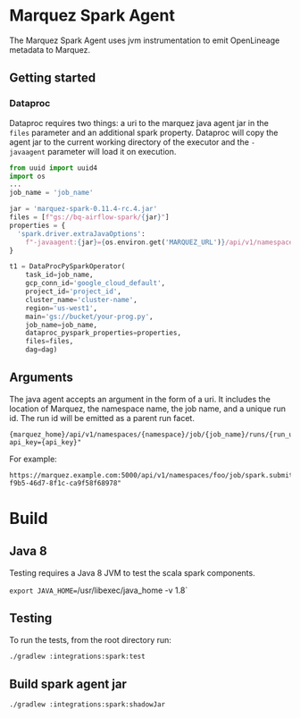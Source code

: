 # Marquez Spark Agent
The Marquez Spark Agent uses jvm instrumentation to emit OpenLineage metadata to Marquez. 


## Getting started

### Dataproc
Dataproc requires two things: a uri to the marquez java agent jar in the `files` parameter and 
an additional spark property. Dataproc will copy the agent jar to the current working directory of the
executor and the `-javaagent` parameter will load it on execution.

```python
from uuid import uuid4
import os
...
job_name = 'job_name'

jar = 'marquez-spark-0.11.4-rc.4.jar'
files = [f"gs://bq-airflow-spark/{jar}"]
properties = {
  'spark.driver.extraJavaOptions':
    f"-javaagent:{jar}={os.environ.get('MARQUEZ_URL')}/api/v1/namespaces/{os.getenv('MARQUEZ_NAMESPACE', 'default')}/jobs/{job_name}/runs/{uuid4()}?api_key={os.environ.get('MARQUEZ_API_KEY')}"
}

t1 = DataProcPySparkOperator(
    task_id=job_name,
    gcp_conn_id='google_cloud_default',
    project_id='project_id',
    cluster_name='cluster-name',
    region='us-west1',
    main='gs://bucket/your-prog.py',
    job_name=job_name,
    dataproc_pyspark_properties=properties,
    files=files,
    dag=dag)
```

## Arguments
The java agent accepts an argument in the form of a uri. It includes the location of Marquez, the 
namespace name, the job name, and a unique run id. The run id will be emitted as a parent run 
facet.
```
{marquez_home}/api/v1/namespaces/{namespace}/job/{job_name}/runs/{run_uuid}?api_key={api_key}"

```
For example:
```
https://marquez.example.com:5000/api/v1/namespaces/foo/job/spark.submit_job/runs/a95858ad-f9b5-46d7-8f1c-ca9f58f68978"
```

# Build

## Java 8

Testing requires a Java 8 JVM to test the scala spark components. 

`export JAVA_HOME=`/usr/libexec/java_home -v 1.8`

## Testing

To run the tests, from the root directory run:

```sh
./gradlew :integrations:spark:test
```

## Build spark agent jar

```sh
./gradlew :integrations:spark:shadowJar
```